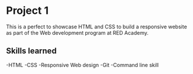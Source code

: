 # Project 1
This is a perfect to showcase HTML and CSS to build a responsive website as part of the Web development program at RED Academy.

## Skills learned
-HTML
-CSS
-Responsive Web design
-Git
-Command line skill
